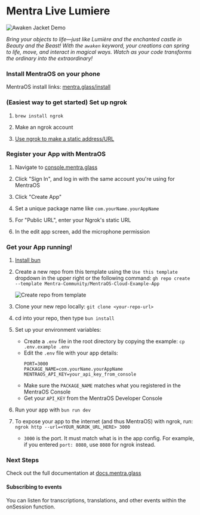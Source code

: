 # Mentra Live Lumiere

![Awaken Jacket Demo](awaken_jacket.gif)

*Bring your objects to life—just like Lumière and the enchanted castle in Beauty and the Beast! With the `awaken` keyword, your creations can spring to life, move, and interact in magical ways. Watch as your code transforms the ordinary into the extraordinary!*

### Install MentraOS on your phone

MentraOS install links: [mentra.glass/install](https://mentra.glass/install)

### (Easiest way to get started) Set up ngrok

1. `brew install ngrok`

2. Make an ngrok account

3. [Use ngrok to make a static address/URL](https://dashboard.ngrok.com/)

### Register your App with MentraOS

1. Navigate to [console.mentra.glass](https://console.mentra.glass/)

2. Click "Sign In", and log in with the same account you're using for MentraOS

3. Click "Create App"

4. Set a unique package name like `com.yourName.yourAppName`

5. For "Public URL", enter your Ngrok's static URL

6. In the edit app screen, add the microphone permission

### Get your App running!

1. [Install bun](https://bun.sh/docs/installation)

2. Create a new repo from this template using the `Use this template` dropdown in the upper right or the following command: `gh repo create --template Mentra-Community/MentraOS-Cloud-Example-App`

    ![Create repo from template](https://github.com/user-attachments/assets/c10e14e8-2dc5-4dfa-adac-dd334c1b73a5)

3. Clone your new repo locally: `git clone <your-repo-url>`

4. cd into your repo, then type `bun install`

5. Set up your environment variables:
   * Create a `.env` file in the root directory by copying the example: `cp .env.example .env`
   * Edit the `.env` file with your app details:
     ```
     PORT=3000
     PACKAGE_NAME=com.yourName.yourAppName
     MENTRAOS_API_KEY=your_api_key_from_console
     ```
   * Make sure the `PACKAGE_NAME` matches what you registered in the MentraOS Console
   * Get your `API_KEY` from the MentraOS Developer Console

6. Run your app with `bun run dev`

7. To expose your app to the internet (and thus MentraOS) with ngrok, run: `ngrok http --url=<YOUR_NGROK_URL_HERE> 3000`
    * `3000` is the port. It must match what is in the app config. For example, if you entered `port: 8080`, use `8080` for ngrok instead.


### Next Steps

Check out the full documentation at [docs.mentra.glass](https://docs.mentra.glass/core-concepts)

#### Subscribing to events

You can listen for transcriptions, translations, and other events within the onSession function.
